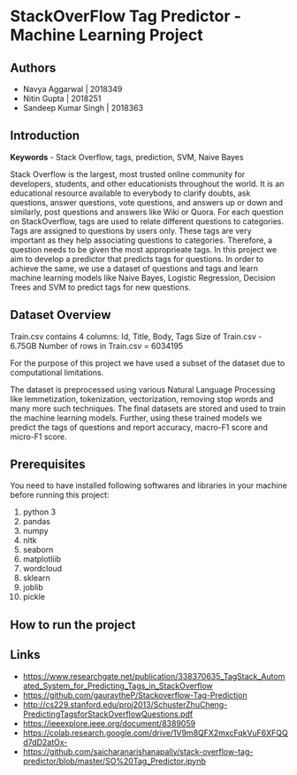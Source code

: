 # StackOverFlow Tag Predictor - Machine Learning Project

## Authors
- Navya Aggarwal | 2018349
- Nitin Gupta | 2018251
- Sandeep Kumar Singh | 2018363

## Introduction

**Keywords** - Stack Overflow, tags, prediction, SVM, Naive Bayes

Stack Overflow is the largest, most trusted online community for developers, students, and other educationists throughout the world. It is an educational resource available to everybody to clarify doubts, ask questions, answer questions, vote questions, and answers up or down and similarly, post questions and answers like Wiki or Quora.
For each question on StackOverflow, tags are used to relate different questions to categories. Tags are assigned to questions by users only. These tags are very important as they help associating questions to categories. Therefore, a question needs to be given the most approprieate tags.
In this project we aim to develop a predictor that predicts tags for questions. In order to achieve the same, we use a dataset of questions and tags and learn machine learning models like Naive Bayes, Logistic Regression, Decision Trees and SVM to predict tags for new questions.

## Dataset Overview

Train.csv contains 4 columns: Id, Title, Body, Tags
Size of Train.csv - 6.75GB
Number of rows in Train.csv = 6034195

For the purpose of this project we have used a subset of the dataset due to computational limitations.

The dataset is preprocessed using various Natural Language Processing like lemmetization, tokenization, vectorization, removing stop words and many more such techniques. The final datasets are stored and used to train the machine learning models. Further, using these trained models we predict the tags of questions and report accuracy, macro-F1 score and micro-F1 score.

## Prerequisites
You need to have installed following softwares and libraries in your machine before running this project:
1. python 3
2. pandas
3. numpy
4. nltk
5. seaborn
6. matplotliib
7. wordcloud
8. sklearn
9. joblib
10. pickle

## How to run the project

## Links
- https://www.researchgate.net/publication/338370635_TagStack_Automated_System_for_Predicting_Tags_in_StackOverflow 
- https://github.com/gauravtheP/Stackoverflow-Tag-Prediction
- http://cs229.stanford.edu/proj2013/SchusterZhuCheng-PredictingTagsforStackOverflowQuestions.pdf
- https://ieeexplore.ieee.org/document/8389059
- https://colab.research.google.com/drive/1V9m8QFX2mxcFqkVuF6XFQQd7dD2atOx-
- https://github.com/saicharanarishanapally/stack-overflow-tag-predictor/blob/master/SO%20Tag_Predictor.ipynb

